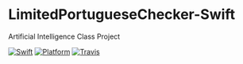 # LimitedPortugueseChecker-Swift

Artificial Intelligence Class Project

[![Swift][swift-badge]][swift-url]
[![Platform][platform-badge]][platform-url]
[![Travis][travis-badge]][travis-url]

[swift-badge]: https://img.shields.io/badge/Swift-4.0-orange.svg?style=flat
[swift-url]: https://swift.org
[platform-badge]: https://img.shields.io/badge/Platforms-OS%20X%20--%20Linux-lightgray.svg?style=flat
[platform-url]: https://swift.org
[travis-badge]: https://travis-ci.org/Zialus/IA-LimitedPortugueseChecke-Swift.svg?branch=master
[travis-url]: https://travis-ci.org/Zialus/IA-LimitedPortugueseChecke-Swift
